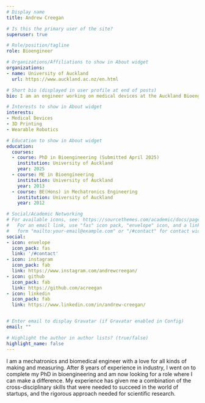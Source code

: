 ```yaml
---
# Display name
title: Andrew Creegan

# Is this the primary user of the site?
superuser: true

# Role/position/tagline
role: Bioengineer

# Organizations/Affiliations to show in About widget
organizations:
- name: University of Auckland
  url: https://www.auckland.ac.nz/en.html

# Short bio (displayed in user profile at end of posts)
bio: I am an engineer working on medical devices at the Auckland Bioengineering Institute

# Interests to show in About widget
interests:
- Medical Devices
- 3D Printing
- Wearable Robotics

# Education to show in About widget
education:
  courses:
  - course: PhD in Bioengineering (Submitted April 2025)
    institution: University of Auckland
    year: 2025
  - course: ME in Bioengineering
    institution: University of Auckland
    year: 2013
  - course: BE(Hons) in Mechatronics Engineering
    institution: University of Auckland
    year: 2012

# Social/Academic Networking
# For available icons, see: https://sourcethemes.com/academic/docs/page-builder/#icons
#   For an email link, use "fas" icon pack, "envelope" icon, and a link in the
#   form "mailto:your-email@example.com" or "/#contact" for contact widget.
social:
- icon: envelope
  icon_pack: fas
  link: '/#contact'
- icon: instagram
  icon_pack: fab
  link: https://www.instagram.com/andrewcreegan/
- icon: github
  icon_pack: fab
  link: https://github.com/acreegan
- icon: linkedin
  icon_pack: fab
  link: https://www.linkedin.com/in/andrew-creegan/


# Enter email to display Gravatar (if Gravatar enabled in Config)
email: ""

# Highlight the author in author lists? (true/false)
highlight_name: false
---
```


I am a mechatronics and biomedical engineer with a love for all kinds of making and measuring.  After 8 years of experience in industry, I went on to complete my PhD in bioengineering and am now looking for a role where I can make a difference. My experience has given me a combination of the cross-disciplinary skills that were needed to succeed in the world of startups, and the rigorous approach needed for scientific research.
